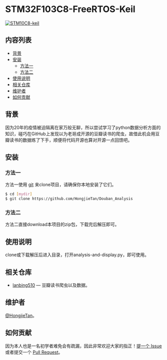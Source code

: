 # STM32F103C8-FreeRTOS-Keil

[![STM10C8-keil](https://img.shields.io/badge/Python-数据分析-brightgreen)](https://github.com/HongjieTan/Douban_Analysis)


## 内容列表

- [背景](#背景)
- [安装](#安装)
    - [方法一](#方法一)
    - [方法二](#方法二)
- [使用说明](#使用说明)
- [相关仓库](#相关仓库)
- [维护者](#维护者)
- [如何贡献](#如何贡献)

## 背景

因为20年的疫情被迫隔离在家万般无聊，所以尝试学习了python数据分析方面的知识，碰巧在GitHub上发现以为老哥成开源的豆瓣读书的爬虫，故借此机会用豆瓣读书的数据练了下手，顺便将代码开源也算对开源一点回馈吧。


## 安装

### 方法一

方法一使用 [git](https://git-scm.com/) 来clone项目，请确保你本地安装了它们。

```sh
$ cd [mydir]
$ git clone https://github.com/HongjieTan/Douban_Analysis
```
### 方法二

方法二直接download本项目的zip包，下载完后解压即可。

## 使用说明

clone或下载解压后进入目录，打开analysis-and-display.py，即可使用。

## 相关仓库

- [lanbing510](https://github.com/lanbing510/DouBanSpider) — 豆瓣读书爬虫以及数据。

## 维护者

[@HongjieTan](https://github.com/HongjieTan)。

## 如何贡献

因为本人也是一名初学者难免会有疏漏，因此非常欢迎大家的指正！[提一个 Issue](https://github.com/HongjieTan/Douban_Analysis/issues) 或者提交一个 [Pull Request](https://github.com/HongjieTan/Douban_Analysis/pulls)。
